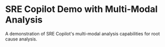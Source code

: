 # SRE Copilot Demo with Multi-Modal Analysis
A demonstration of SRE Copilot's multi-modal analysis capabilities for root cause analysis.
